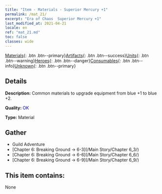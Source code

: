 ```yaml
---
title: "Item - Materials - Superior Mercury +1"
permalink: /mat_21/
excerpt: "Era of Chaos  Superior Mercury +1"
last_modified_at: 2021-04-21
locale: en
ref: "mat_21.md"
toc: false
classes: wide
---
```

 [Materials](/Items/){: .btn .btn--primary}[Artifacts](/Items/Artifacts/){: .btn .btn--success}[Units](/Items/Units/){: .btn .btn--warning}[Heroes](/Items/Heroes/){: .btn .btn--danger}[Consumables](/Items/Consumables/){: .btn .btn--info}[Unknown](/Items/Unknown/){: .btn .btn--primary}

## Details
 **Description:** Common materials to upgrade equipment from blue +1 to blue +2.

 **Quality:** <span style="color: #0000CD">OK</span>

 **Type:** Material

## Gather

*    Guild Adventure 
*    [Chapter 6: Breaking Ground -> 6-3](/Main Story/Chapter 6_3/) 
*    [Chapter 6: Breaking Ground -> 6-6](/Main Story/Chapter 6_6/) 
*    [Chapter 6: Breaking Ground -> 6-9](/Main Story/Chapter 6_9/) 

## This item contains:

  None

